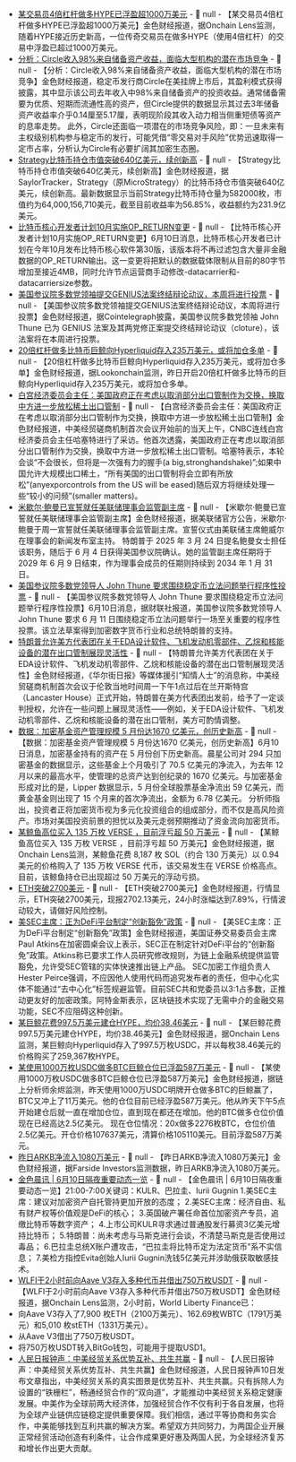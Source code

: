 - [某交易员4倍杠杆做多HYPE已浮盈超1000万美元](https://x.com/OnchainLens/status/1932245457616744500) - 📰 null - 【某交易员4倍杠杆做多HYPE已浮盈超1000万美元】金色财经报道，据Onchain Lens监测，随着HYPE接近历史新高，一位传奇交易员在做多HYPE（使用4倍杠杆）的交易中浮盈已超过1000万美元。
- [分析：Circle收入98%来自储备资产收益，面临大型机构的潜在市场竞争](https://www.morningstar.com/news/marketwatch/2025060941/circles-buzzy-ipo-was-a-big-hit-now-comes-the-hard-part) - 📰 null - 【分析：Circle收入98%来自储备资产收益，面临大型机构的潜在市场竞争】金色财经报道，稳定币发行商Circle在美挂牌上市后，其盈利模式获得披露，其中显示该公司去年收入中98%来自储备资产的投资收益。通常储备需要为优质、短期而流通性高的资产，但Circle提供的数据显示其过去3年储备资产收益率介乎0.14厘至5.17厘，表明现阶段其收入动力相当侧重短债等资产的息率走势。 
此外，Circle还面临一项潜在的市场竞争风险，即：一旦未来有主权级别机构参与稳定币的发行，可能凭借“零交易对手风险”优势迅速取得一定市占率，分析认为Circle有必要扩阔其加密生态圈。
- [Strategy比特币持仓市值突破640亿美元，续创新高](https://saylortracker.com/) - 📰 null - 【Strategy比特币持仓市值突破640亿美元，续创新高】金色财经报道，据SaylorTracker，Strategy（原MicroStrategy）的比特币持仓市值突破640亿美元，续创新高。最新数据显示当前Strategy比特币持仓量为582000枚，市值约为64,000,156,710美元，截至目前收益率为56.85%，收益额约为231.9亿美元。
- [比特币核心开发者计划10月实施OP_RETURN变更](https://protos.com/bitcoin-core-devs-schedule-op_return-change-for-october/) - 📰 null - 【比特币核心开发者计划10月实施OP_RETURN变更】6月10日消息，比特币核心开发者已计划在今年10月发布比特币核心软件第30版，该版本将不再过滤包含大量非金融数据的OP_RETURN输出。这一变更将把默认的数据载体限制从目前的80字节增加至接近4MB，同时允许节点运营商手动修改-datacarrier和-datacarriersize参数。
- [美国参议院多数党领袖提交GENIUS法案终结辩论动议，本周将进行投票](https://x.com/Cointelegraph/status/1932241367985541554) - 📰 null - 【美国参议院多数党领袖提交GENIUS法案终结辩论动议，本周将进行投票】金色财经报道，据Cointelegraph披露，美国参议院多数党领袖 John Thune 已为 GENIUS 法案及其两党修正案提交终结辩论动议（cloture），该法案将在本周进行投票。
- [20倍杠杆做多比特币巨鲸向Hyperliquid存入235万美元，或将加仓多单]() - 📰 null - 【20倍杠杆做多比特币巨鲸向Hyperliquid存入235万美元，或将加仓多单】金色财经报道，据Lookonchain监测，昨日开启20倍杠杆做多比特币的巨鲸向Hyperliquid存入235万美元，或将加仓多单。
- [白宫经济委员会主任：美国政府正在考虑以取消部分出口管制作为交换，换取中方进一步放松稀土出口管制]() - 📰 null - 【白宫经济委员会主任：美国政府正在考虑以取消部分出口管制作为交换，换取中方进一步放松稀土出口管制】金色财经报道，中美经贸磋商机制首次会议开始前的当天上午，CNBC连线白宫经济委员会主任哈塞特进行了采访。他首次透露，美国政府正在考虑以取消部分出口管制作为交换，换取中方进一步放松稀土出口管制。哈塞特表示，本轮会谈“不会很长，但将是一次强有力的握手(a big,stronghandshake)”;如果中国允许大规模出口稀土，“所有美国的出口管制将会立即有所放松”(anyexporcontrols from the US will be eased)随后双方将继续处理一些“较小的问频”(smaller matters)。
- [米歇尔·鲍曼已宣誓就任美联储理事会监管副主席](https://www.federalreserve.gov/newsevents/pressreleases/other20250609a.htm) - 📰 null - 【米歇尔·鲍曼已宣誓就任美联储理事会监管副主席】金色财经报道，据美联储官方公告，米歇尔·鲍曼于周一宣誓就任美联储理事会监管副主席。宣誓仪式由美联储主席鲍威尔在理事会的新闻发布室主持。 
特朗普于 2025 年 3 月 24 日提名鲍曼女士担任该职务，随后于 6 月 4 日获得美国参议院确认。她的监管副主席任期将于 2029 年 6 月 9 日结束，作为理事会成员的任期则持续到 2034 年 1 月 31 日。
- [美国参议院多数党领导人 John Thune 要求围绕稳定币立法问题举行程序性投票](https://www.cls.cn/detail/2052877) - 📰 null - 【美国参议院多数党领导人 John Thune 要求围绕稳定币立法问题举行程序性投票】6月10日消息，据财联社报道，美国参议院多数党领导人 John Thune 要求 6 月 11 日围绕稳定币立法问题举行一场至关重要的程序性投票。该立法草案得到加密数字货币行业和总统特朗普的支持。
- [特朗普允许美方代表团在关于EDA设计软件、飞机发动机零部件、乙烷和核能设备的潜在出口管制展现灵活性]() - 📰 null - 【特朗普允许美方代表团在关于EDA设计软件、飞机发动机零部件、乙烷和核能设备的潜在出口管制展现灵活性】金色财经报道，《华尔街日报》等媒体援引“知情人士”的消息称，中美经贸磋商机制首次会议于伦敦当地时间周一下午1点过后在兰开斯特宫（Lancaster House）正式开始，特朗普在美方代表团出发前，给予了一定谈判授权，允许在一些问题上展现灵活性——例如，关于EDA设计软件、飞机发动机零部件、乙烷和核能设备的潜在出口管制，美方可酌情调整。
- [数据：加密基金资产管理规模 5 月份达1670 亿美元，创历史新高]() - 📰 null - 【数据：加密基金资产管理规模 5 月份达1670 亿美元，创历史新高】6月10日消息，加密基金持有的资产在 5 月份创下历史新高。晨星公司对 294 只加密基金的数据显示，这些基金上个月吸引了 70.5 亿美元的净流入，为去年 12 月以来的最高水平，使管理的总资产达到创纪录的 1670 亿美元。与加密基金形成对比的是，Lipper 数据显示，5 月份全球股票基金净流出 59 亿美元，而黄金基金则出现了 15 个月来的首次净流出，金额为 6.78 亿美元。 
分析师指出，投资者正将加密货币视为多元化投资组合的组成部分，而不仅是高风险资产。市场对美国投资前景的担忧以及美元走弱预期推动了资金流向加密货币。
- [某鲸鱼高位买入 135 万枚 VERSE ，目前浮亏超 50 万美元]() - 📰 null - 【某鲸鱼高位买入 135 万枚 VERSE ，目前浮亏超 50 万美元】金色财经报道，据Onchain Lens监测，某鲸鱼花费 8,187 枚 SOL（约合 130 万美元）以 0.94 美元的价格购入了 135 万枚 VERSE 代币，该交易发生在 VERSE 价格高点。目前，该鲸鱼持仓已出现超过 50 万美元的浮动亏损。
- [ETH突破2700美元]() - 📰 null - 【ETH突破2700美元】金色财经报道，行情显示，ETH突破2700美元，现报2702.13美元，24小时涨幅达到7.89%，行情波动较大，请做好风险控制。
- [美SEC主席：正为DeFi平台制定“创新豁免”政策](https://www.coindesk.com/policy/2025/06/09/u-s-sec-chair-says-working-on-innovation-exemption-for-defi-platforms) - 📰 null - 【美SEC主席：正为DeFi平台制定“创新豁免”政策】金色财经报道，美国证券交易委员会主席Paul Atkins在加密圆桌会议上表示，SEC正在制定针对DeFi平台的“创新豁免”政策。Atkins称已要求工作人员研究修改规则，为链上金融系统提供监管豁免，允许受SEC管辖的实体快速推出链上产品。 
SEC加密工作组负责人Hester Peirce强调，不应因他人使用代码而追究发布者的责任，但中心化实体不能通过“去中心化”标签规避监管。目前SEC共和党委员以3:1占多数，正推动更友好的加密政策。阿特金斯表示，区块链技术实现了无需中介的金融交易功能，SEC不应阻碍这种创新。
- [某巨鲸花费997.5万美元建仓HYPE，均价38.46美元](https://x.com/OnchainLens/status/1932227969881411879) - 📰 null - 【某巨鲸花费997.5万美元建仓HYPE，均价38.46美元】金色财经报道，据Onchain Lens监测，某巨鲸向Hyperliquid存入了997.5万枚USDC，并以每枚38.46美元的价格购买了259,367枚HYPE。
- [某使用1000万枚USDC做多BTC巨鲸仓位已浮盈587万美元](https://x.com/EmberCN/status/1932224418845237477) - 📰 null - 【某使用1000万枚USDC做多BTC巨鲸仓位已浮盈587万美元】金色财经报道，据链上分析师余烬监测，昨天使用1000万USDC明牌开仓做多BTC的巨鲸赢了，BTC又冲上了11万美元。他的仓位目前已经浮盈587万美元。他从昨天下午5点开始建仓后就一直在增加仓位，直到现在都还在增加。他的BTC做多仓位价值现在已经高达2.5亿美元。 
现在仓位情况：20x做多2276枚BTC，仓位价值2.5亿美元。开仓价格107637美元，清算价格105110美元。目前浮盈587万美元。
- [昨日ARKB净流入1080万美元](https://farside.co.uk/btc/) - 📰 null - 【昨日ARKB净流入1080万美元】金色财经报道，据Farside Investors监测数据，昨日ARKB净流入1080万美元。
- [金色晨讯 | 6月10日隔夜重要动态一览]() - 📰 null - 【金色晨讯 | 6月10日隔夜重要动态一览】21:00-7:00关键词：KULR、巴拉圭、Iurii Gugnin 
1.美SEC主席：建议对加密资产自托管持更加开放的态度； 
2.美SEC主席：经济自由、私有财产权等价值观是DeFi的核心； 
3.英国破产署任命首位加密资产专员，追缴比特币等数字资产； 
4.上市公司KULR寻求通过普通股发行募资3亿美元增持比特币； 
5.特朗普：尚未考虑与马斯克进行会谈，不清楚马斯克是否使用过毒品； 
6.巴拉圭总统X账户遭攻击，“巴拉圭将比特币定为法定货币”系不实信息； 
7.美检方指控Evita创始人Iurii Gugnin洗钱5亿美元并涉助俄获取敏感技术。
- [WLFI于2小时前向Aave V3存入多种代币并借出750万枚USDT]() - 📰 null - 【WLFI于2小时前向Aave V3存入多种代币并借出750万枚USDT】金色财经报道，据Onchain Lens监测，2小时前，World Liberty Finance已： 
- 向Aave V3存入了7,900 枚ETH（2100万美元）、162.69枚WBTC（1791万美元）和5,010 枚stETH（1331万美元）。 
- 从Aave V3借出了750万枚USDT。 
- 将750万枚USDT转入BitGo钱包，可能用于提取USD1。
- [人民日报钟声：中美经贸关系优势互补、共生共赢](https://paper.people.com.cn/rmrb/pc/content/202506/10/content_30078144.html) - 📰 null - 【人民日报钟声：中美经贸关系优势互补、共生共赢】金色财经报道，人民日报钟声10日发布文章指出，中美经贸关系的真实图景是优势互补、共生共赢。只有拆除人为设置的“铁栅栏”，畅通经贸合作的“双向道”，才能推动中美经贸关系稳定健康发展。中美作为全球前两大经济体，加强经贸合作不仅有利于各自发展，也将为全球产业链供应链稳定提供重要保障。我们相信，通过平等协商和务实合作，中美能够找到互利共赢的解决方案。希望双方共同努力，为两国企业开展正常经贸活动创造有利条件，让合作成果更好惠及两国人民，为全球经济复苏和增长作出更大贡献。
